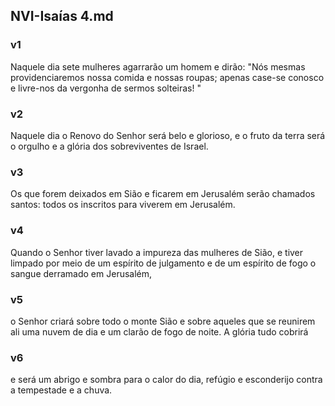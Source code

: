 ## NVI-Isaías 4.md
### v1
 Naquele dia sete mulheres agarrarão um homem e dirão: "Nós mesmas providenciaremos nossa comida e nossas roupas; apenas case-se conosco e livre-nos da vergonha de sermos solteiras! "
### v2
 Naquele dia o Renovo do Senhor será belo e glorioso, e o fruto da terra será o orgulho e a glória dos sobreviventes de Israel.
### v3
 Os que forem deixados em Sião e ficarem em Jerusalém serão chamados santos: todos os inscritos para viverem em Jerusalém.
### v4
 Quando o Senhor tiver lavado a impureza das mulheres de Sião, e tiver limpado por meio de um espírito de julgamento e de um espírito de fogo o sangue derramado em Jerusalém,
### v5
 o Senhor criará sobre todo o monte Sião e sobre aqueles que se reunirem ali uma nuvem de dia e um clarão de fogo de noite. A glória tudo cobrirá
### v6
 e será um abrigo e sombra para o calor do dia, refúgio e esconderijo contra a tempestade e a chuva.
